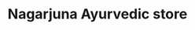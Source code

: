 ---
title: "Nagarjuna Ayurvedic store"
url: /nadavayal/nagarjuna-ayurvedic-store/
shop: Sanitätshaus
---